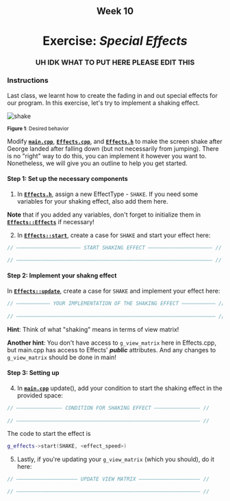<h2 align=center>Week 10</h2>

<h1 align=center>Exercise: <em>Special Effects</em></h1>

<h3 align=center>UH IDK WHAT TO PUT HERE PLEASE EDIT THIS</h3>

### Instructions

Last class, we learnt how to create the fading in and out special effects for our program. In this exercise, let's try to implement a shaking effect.

![shake](assets/shake.gif)

<sub>**Figure 1**: Desired behavior</sub>

Modify [**`main.cpp`**](SDLProject/main.cpp), [**`Effects.cpp`**](SDLProject/Effects.cpp), and [**`Effects.h`**](SDLProject/Effects.h) to make the screen shake after George landed after falling down (but not necessarily from jumping). There is no "right" way to do this, you can implement it however you want to. Nonetheless, we will give you an outline to help you get started.

#### Step 1: Set up the necessary components
1. In [**`Effects.h`**](SDLProject/Effects.h), assign a new EffectType - `SHAKE`. If you need some variables for your shaking effect, also add them here.

**Note** that if you added any variables, don't forget to initialize them in [**`Effects::Effects`**](SDLProject/Effects.cpp) if necessary!

2. In [**`Effects::start`**](SDLProject/Effects.cpp), create a case for `SHAKE` and start your effect here:
```cpp
// ————————————————————— START SHAKING EFFECT ————————————————————— //

// ———————————————————————————————————————————————————————————————— //
```

#### Step 2: Implement your shakng effect
In [**`Effects::update`**](SDLProject/Effects.cpp), create a case for `SHAKE` and implement your effect here:
```cpp
// ——————————— YOUR IMPLEMENTATION OF THE SHAKING EFFECT ——————————— //
        
// ————————————————————————————————————————————————————————————————— //
```
**Hint**: Think of what "shaking" means in terms of view matrix!

**Another hint**: You don't have access to `g_view_matrix` here in Effects.cpp, but main.cpp has access to Effects' ***public*** attributes. And any changes to `g_view_matrix` should be done in main!

#### Step 3: Setting up
4. In [**`main.cpp`**](SDLProject/main.cpp) update(), add your condition to start the shaking effect in the provided space:
```cpp
// ——————————————— CONDITION FOR SHAKING EFFECT ——————————————— //
        
// ———————————————————————————————————————————————————————————— //
```
The code to start the effect is 
```cpp
g_effects->start(SHAKE, <effect_speed>)
```
5. Lastly, if you're updating your `g_view_matrix` (which you should), do it here:
```cpp
// ———————————————————— UPDATE VIEW MATRIX ———————————————————— //

// ———————————————————————————————————————————————————————————— //
```
